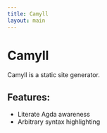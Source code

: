 ```yaml
---
title: Camyll
layout: main
---
```

# Camyll

Camyll is a static site generator.

## Features:

- Literate Agda awareness
- Arbitrary syntax highlighting
